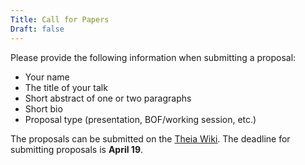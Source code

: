 ```yaml
---
Title: Call for Papers
Draft: false
---
```


Please provide the following information when submitting a proposal:

 - Your name
 - The title of your talk
 - Short abstract of one or two paragraphs
 - Short bio
 - Proposal type (presentation, BOF/working session, etc.)

The proposals can be submitted on the [Theia Wiki](https://github.com/theia-ide/theia/wiki/Theia-Developer-Conference-2019). The deadline for submitting proposals is **April 19**.
